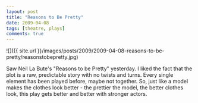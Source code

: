 ```yaml
---
layout: post
title: "Reasons to Be Pretty"
date: 2009-04-08
tags: [theatre, plays]
comments: true
---
```

![]({{ site.url }}/images/posts/2009/2009-04-08-reasons-to-be-pretty/reasonstobepretty.jpg)

Saw Neil La Bute's "Reasons to be Pretty" yesterday. I liked the fact that the plot is a raw, predictable story with no twists and turns. Every single element has been played before, maybe not together. So, just like a model makes the clothes look better - the prettier the model, the better clothes look, this play gets better and better with stronger actors.
